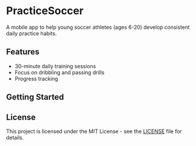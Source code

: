 # PracticeSoccer

A mobile app to help young soccer athletes (ages 6-20) develop consistent daily practice habits.

## Features
- 30-minute daily training sessions
- Focus on dribbling and passing drills
- Progress tracking

## Getting Started

## License
This project is licensed under the MIT License - see the [LICENSE](LICENSE) file for details.
